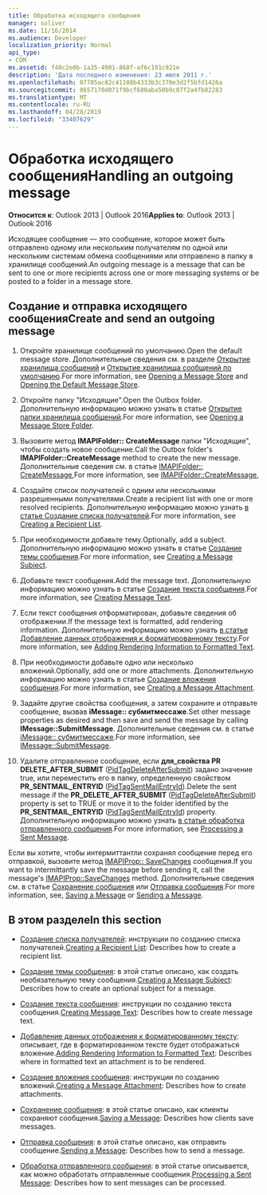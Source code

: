 ```yaml
---
title: Обработка исходящего сообщения
manager: soliver
ms.date: 11/16/2014
ms.audience: Developer
localization_priority: Normal
api_type:
- COM
ms.assetid: f40c2e0b-1a35-4901-868f-af6c191c921e
description: 'Дата последнего изменения: 23 июля 2011 г.'
ms.openlocfilehash: 07785ac82c41108b4333b3c370e3d2f5bfd1426a
ms.sourcegitcommit: 8657170d071f9bcf680aba50b9c07f2a4fb82283
ms.translationtype: MT
ms.contentlocale: ru-RU
ms.lasthandoff: 04/28/2019
ms.locfileid: "33407629"
---
```

# <a name="handling-an-outgoing-message"></a><span data-ttu-id="3bd20-103">Обработка исходящего сообщения</span><span class="sxs-lookup"><span data-stu-id="3bd20-103">Handling an outgoing message</span></span>

<span data-ttu-id="3bd20-104">**Относится к**: Outlook 2013 | Outlook 2016</span><span class="sxs-lookup"><span data-stu-id="3bd20-104">**Applies to**: Outlook 2013 | Outlook 2016</span></span> 
  
<span data-ttu-id="3bd20-105">Исходящее сообщение — это сообщение, которое может быть отправлено одному или нескольким получателям по одной или нескольким системам обмена сообщениями или отправлено в папку в хранилище сообщений.</span><span class="sxs-lookup"><span data-stu-id="3bd20-105">An outgoing message is a message that can be sent to one or more recipients across one or more messaging systems or be posted to a folder in a message store.</span></span>
  
## <a name="create-and-send-an-outgoing-message"></a><span data-ttu-id="3bd20-106">Создание и отправка исходящего сообщения</span><span class="sxs-lookup"><span data-stu-id="3bd20-106">Create and send an outgoing message</span></span>
  
1. <span data-ttu-id="3bd20-107">Откройте хранилище сообщений по умолчанию.</span><span class="sxs-lookup"><span data-stu-id="3bd20-107">Open the default message store.</span></span> <span data-ttu-id="3bd20-108">Дополнительные сведения см. в разделе [Открытие хранилища сообщений](opening-a-message-store.md) и [Открытие хранилища сообщений по умолчанию](opening-the-default-message-store.md).</span><span class="sxs-lookup"><span data-stu-id="3bd20-108">For more information, see [Opening a Message Store](opening-a-message-store.md) and [Opening the Default Message Store](opening-the-default-message-store.md).</span></span>
    
2. <span data-ttu-id="3bd20-109">Откройте папку "Исходящие".</span><span class="sxs-lookup"><span data-stu-id="3bd20-109">Open the Outbox folder.</span></span> <span data-ttu-id="3bd20-110">Дополнительную информацию можно узнать в статье [Открытие папки хранилища сообщений](opening-a-message-store-folder.md).</span><span class="sxs-lookup"><span data-stu-id="3bd20-110">For more information, see [Opening a Message Store Folder](opening-a-message-store-folder.md).</span></span>
    
3. <span data-ttu-id="3bd20-111">Вызовите метод **IMAPIFolder:: CreateMessage** папки "Исходящие", чтобы создать новое сообщение.</span><span class="sxs-lookup"><span data-stu-id="3bd20-111">Call the Outbox folder's **IMAPIFolder::CreateMessage** method to create the new message.</span></span> <span data-ttu-id="3bd20-112">Дополнительные сведения см. в статье [IMAPIFolder:: CreateMessage](imapifolder-createmessage.md),</span><span class="sxs-lookup"><span data-stu-id="3bd20-112">For more information, see [IMAPIFolder::CreateMessage](imapifolder-createmessage.md),</span></span>
    
4. <span data-ttu-id="3bd20-113">Создайте список получателей с одним или несколькими разрешенными получателями.</span><span class="sxs-lookup"><span data-stu-id="3bd20-113">Create a recipient list with one or more resolved recipients.</span></span> <span data-ttu-id="3bd20-114">Дополнительную информацию можно узнать [в статье Создание списка получателей](creating-a-recipient-list.md).</span><span class="sxs-lookup"><span data-stu-id="3bd20-114">For more information, see [Creating a Recipient List](creating-a-recipient-list.md).</span></span>
    
5. <span data-ttu-id="3bd20-115">При необходимости добавьте тему.</span><span class="sxs-lookup"><span data-stu-id="3bd20-115">Optionally, add a subject.</span></span> <span data-ttu-id="3bd20-116">Дополнительную информацию можно узнать в статье [Создание темы сообщения](creating-a-message-subject.md).</span><span class="sxs-lookup"><span data-stu-id="3bd20-116">For more information, see [Creating a Message Subject](creating-a-message-subject.md).</span></span>
    
6. <span data-ttu-id="3bd20-117">Добавьте текст сообщения.</span><span class="sxs-lookup"><span data-stu-id="3bd20-117">Add the message text.</span></span> <span data-ttu-id="3bd20-118">Дополнительную информацию можно узнать в статье [Создание текста сообщения](creating-message-text.md).</span><span class="sxs-lookup"><span data-stu-id="3bd20-118">For more information, see [Creating Message Text](creating-message-text.md).</span></span>
    
7. <span data-ttu-id="3bd20-119">Если текст сообщения отформатирован, добавьте сведения об отображении.</span><span class="sxs-lookup"><span data-stu-id="3bd20-119">If the message text is formatted, add rendering information.</span></span> <span data-ttu-id="3bd20-120">Дополнительную информацию можно узнать [в статье Добавление данных отображения к форматированному тексту](adding-rendering-information-to-formatted-text.md).</span><span class="sxs-lookup"><span data-stu-id="3bd20-120">For more information, see [Adding Rendering Information to Formatted Text](adding-rendering-information-to-formatted-text.md).</span></span>
    
8. <span data-ttu-id="3bd20-121">При необходимости добавьте одно или несколько вложений.</span><span class="sxs-lookup"><span data-stu-id="3bd20-121">Optionally, add one or more attachments.</span></span> <span data-ttu-id="3bd20-122">Дополнительную информацию можно узнать в статье [Создание вложения сообщения](creating-a-message-attachment.md).</span><span class="sxs-lookup"><span data-stu-id="3bd20-122">For more information, see [Creating a Message Attachment](creating-a-message-attachment.md).</span></span>
    
9. <span data-ttu-id="3bd20-123">Задайте другие свойства сообщения, а затем сохраните и отправьте сообщение, вызвав **iMessage:: субмитмессаже**.</span><span class="sxs-lookup"><span data-stu-id="3bd20-123">Set other message properties as desired and then save and send the message by calling **IMessage::SubmitMessage**.</span></span> <span data-ttu-id="3bd20-124">Дополнительные сведения см. в статье [iMessage:: субмитмессаже](imessage-submitmessage.md).</span><span class="sxs-lookup"><span data-stu-id="3bd20-124">For more information, see [IMessage::SubmitMessage](imessage-submitmessage.md).</span></span>
    
10. <span data-ttu-id="3bd20-125">Удалите отправленное сообщение, если **для\_свойства PR DELETE_AFTER_SUBMIT** ([PidTagDeleteAfterSubmit](pidtagdeleteaftersubmit-canonical-property.md)) задано значение true, или переместить его в папку, определенную свойством **PR_SENTMAIL_ENTRYID** ([PidTagSentMailEntryId](pidtagsentmailentryid-canonical-property.md)).</span><span class="sxs-lookup"><span data-stu-id="3bd20-125">Delete the sent message if the **PR\_DELETE_AFTER_SUBMIT** ([PidTagDeleteAfterSubmit](pidtagdeleteaftersubmit-canonical-property.md)) property is set to TRUE or move it to the folder identified by the **PR_SENTMAIL_ENTRYID** ([PidTagSentMailEntryId](pidtagsentmailentryid-canonical-property.md)) property.</span></span> <span data-ttu-id="3bd20-126">Дополнительную информацию можно узнать [в статье обработка отправленного сообщения](processing-a-sent-message.md).</span><span class="sxs-lookup"><span data-stu-id="3bd20-126">For more information, see [Processing a Sent Message](processing-a-sent-message.md).</span></span>
    
<span data-ttu-id="3bd20-127">Если вы хотите, чтобы интермиттантли сохранял сообщение перед его отправкой, вызовите метод [IMAPIProp:: SaveChanges](imapiprop-savechanges.md) сообщения.</span><span class="sxs-lookup"><span data-stu-id="3bd20-127">If you want to intermittantly save the message before sending it, call the message's [IMAPIProp::SaveChanges](imapiprop-savechanges.md) method.</span></span> <span data-ttu-id="3bd20-128">Дополнительные сведения см. в статье [Сохранение сообщения](saving-a-message.md) или [Отправка сообщения](sending-a-message.md).</span><span class="sxs-lookup"><span data-stu-id="3bd20-128">For more information, see, [Saving a Message](saving-a-message.md) or [Sending a Message](sending-a-message.md).</span></span> 
  
## <a name="in-this-section"></a><span data-ttu-id="3bd20-129">В этом разделе</span><span class="sxs-lookup"><span data-stu-id="3bd20-129">In this section</span></span>

- <span data-ttu-id="3bd20-130">[Создание списка получателей](creating-a-recipient-list.md): инструкции по созданию списка получателей.</span><span class="sxs-lookup"><span data-stu-id="3bd20-130">[Creating a Recipient List](creating-a-recipient-list.md): Describes how to create a recipient list.</span></span>
    
- <span data-ttu-id="3bd20-131">[Создание темы сообщения](creating-a-message-subject.md): в этой статье описано, как создать необязательную тему сообщения.</span><span class="sxs-lookup"><span data-stu-id="3bd20-131">[Creating a Message Subject](creating-a-message-subject.md): Describes how to create an optional subject for a message.</span></span>
    
- <span data-ttu-id="3bd20-132">[Создание текста сообщения](creating-message-text.md): инструкции по созданию текста сообщения.</span><span class="sxs-lookup"><span data-stu-id="3bd20-132">[Creating Message Text](creating-message-text.md): Describes how to create message text.</span></span>
    
- <span data-ttu-id="3bd20-133">[Добавление данных отображения к форматированному тексту](adding-rendering-information-to-formatted-text.md): описывает, где в форматированном тексте будет отображаться вложение.</span><span class="sxs-lookup"><span data-stu-id="3bd20-133">[Adding Rendering Information to Formatted Text](adding-rendering-information-to-formatted-text.md): Describes where in formatted text an attachment is to be rendered.</span></span>
    
- <span data-ttu-id="3bd20-134">[Создание вложения сообщения](creating-a-message-attachment.md): инструкции по созданию вложений.</span><span class="sxs-lookup"><span data-stu-id="3bd20-134">[Creating a Message Attachment](creating-a-message-attachment.md): Describes how to create attachments.</span></span>
    
- <span data-ttu-id="3bd20-135">[Сохранение сообщения](saving-a-message.md): в этой статье описано, как клиенты сохраняют сообщения.</span><span class="sxs-lookup"><span data-stu-id="3bd20-135">[Saving a Message](saving-a-message.md): Describes how clients save messages.</span></span>
    
- <span data-ttu-id="3bd20-136">[Отправка сообщения](sending-a-message.md): в этой статье описано, как отправить сообщение.</span><span class="sxs-lookup"><span data-stu-id="3bd20-136">[Sending a Message](sending-a-message.md): Describes how to send a message.</span></span>
    
- <span data-ttu-id="3bd20-137">[Обработка отправленного сообщения](processing-a-sent-message.md): в этой статье описывается, как можно обработать отправленные сообщения.</span><span class="sxs-lookup"><span data-stu-id="3bd20-137">[Processing a Sent Message](processing-a-sent-message.md): Describes how to sent messages can be processed.</span></span>
    

